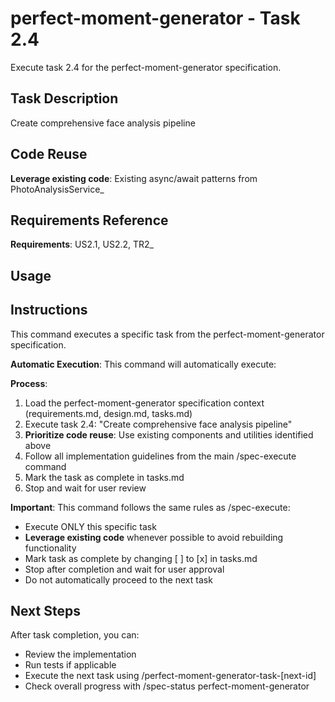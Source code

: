 # perfect-moment-generator - Task 2.4

Execute task 2.4 for the perfect-moment-generator specification.

## Task Description
Create comprehensive face analysis pipeline

## Code Reuse
**Leverage existing code**: Existing async/await patterns from PhotoAnalysisService_

## Requirements Reference
**Requirements**: US2.1, US2.2, TR2_

## Usage


## Instructions
This command executes a specific task from the perfect-moment-generator specification.

**Automatic Execution**: This command will automatically execute:


**Process**:
1. Load the perfect-moment-generator specification context (requirements.md, design.md, tasks.md)
2. Execute task 2.4: "Create comprehensive face analysis pipeline"
3. **Prioritize code reuse**: Use existing components and utilities identified above
4. Follow all implementation guidelines from the main /spec-execute command
5. Mark the task as complete in tasks.md
6. Stop and wait for user review

**Important**: This command follows the same rules as /spec-execute:
- Execute ONLY this specific task
- **Leverage existing code** whenever possible to avoid rebuilding functionality
- Mark task as complete by changing [ ] to [x] in tasks.md
- Stop after completion and wait for user approval
- Do not automatically proceed to the next task

## Next Steps
After task completion, you can:
- Review the implementation
- Run tests if applicable
- Execute the next task using /perfect-moment-generator-task-[next-id]
- Check overall progress with /spec-status perfect-moment-generator
